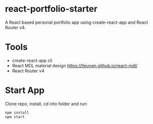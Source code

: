 # react-portfolio-starter

A React based personal portfolio app using create-react-app and React Router v4.

# Tools

- create-react-app cli
- React MDL material design https://tleunen.github.io/react-mdl/
- React Router v4

# Start App

Clone repo, install, cd into folder and run:

```git
npm install
npm start
```
